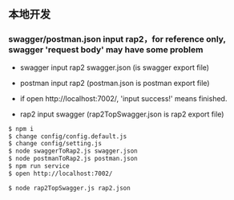 <!--
 * @description: 
 * @Date: 2019-07-02 18:49:08
 * @LastEditors: Pyw
 * @LastEditTime: 2019-07-02 18:49:08
 -->
## 本地开发
### swagger/postman.json input rap2，for reference only, swagger 'request body' may have some problem

- swagger input rap2 swagger.json (is swagger export file)

- postman input rap2 (postman.json is postman export file)

- if open http://localhost:7002/, 'input success!' means finished.

- rap2 input swagger (rap2TopSwagger.json is rap2 export file)


```bash
$ npm i
$ change config/config.default.js
$ change config/setting.js
$ node swaggerToRap2.js swagger.json
$ node postmanToRap2.js postman.json
$ npm run service
$ open http://localhost:7002/

$ node rap2TopSwagger.js rap2.json
```
